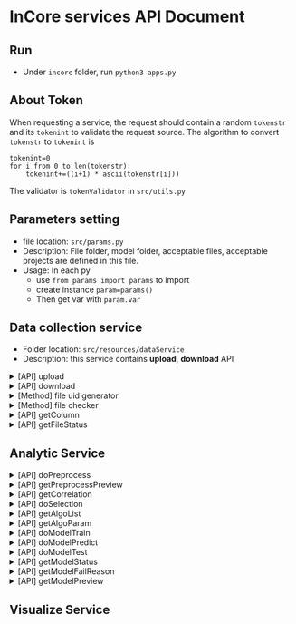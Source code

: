 # InCore services API Document
## Run
- Under `incore` folder, run `python3 apps.py`
## About Token
When requesting a service, the request should contain a random `tokenstr` and its `tokenint` to validate the request source.
The algorithm to convert `tokenstr` to `tokenint` is
```
tokenint=0
for i from 0 to len(tokenstr):
    tokenint+=((i+1) * ascii(tokenstr[i]))
```
The validator is `tokenValidator` in `src/utils.py`

## Parameters setting
- file location: `src/params.py`
- Description: File folder, model folder, acceptable files, acceptable projects are defined in this file. 
- Usage: In each py
  - use `from params import params` to import
  - create instance `param=params()`
  - Then get var with `param.var`

## Data collection service
- Folder location: `src/resources/dataService`
- Description: this service contains **upload**, **download** API


<details>
<summary>[API] upload</summary>

- File location: `src/resources/dataService/upload.py`
- Description: This py is a upload API. When uploading a file, the service will check the file type and project type. Then generate a file UID. After that, the service will check the file content with checkers in `src/resources/dataService/fileChecker.py`.
- Usage: Call the API with `GET http://host/download` with a form
    ```
    {
        'file': binary file,
        'type': project (type num/cv/nlp),
        'tokenstr': The random token string,
        'tokenint': The converted token value
    }
    ```
    and get a response
    ```
    {
        'status': 'success' or 'error',
        'msg': error msg,
        'data':{
            'fileUid': the generated file uid
        }
    }
    ```
- Acceptable file types and their rules:
  - Numerical project: A `csv` with column name and their values. The values should be numerical data. For example:
    ```
    temp,humidity,quantity
    30.57,43,6
    22.89,99,30
    ```
  - NLP project: A `tsv` with column name. For project with label, there should be at least one column  which contains the numerical value. For example:
    ```
    Sentence1	value	value2
    I am happy	1	1
    I am sad	0	0
    ```
    or
    ```
    Sentence1	Sentence2	value
    I am happy	So am I :)	1
    I am happy	I am a student	0
    ```
  - CV project: A `zip` file. There should be a (only one) `csv` file in the zip directly, not in a folder. For project with label, here should be at least one column that contains the numerical value. Other columns are the image file path (related path in zip). For example:
    ```
    file.zip
        |--lables.csv
        |--folder_foo
        |    |--imga.jpg
        |    |--imgb.png
        |
        |--folder_bar
        |    |--imgk.JPEG
        |    |--imgl.png
        |--imgt.jpg
    ```
    and the csv is
    ```
    filepath,value
    folder_foo/imga.jpg,1
    folder_foo/imgb.png,1
    folder_bar/imgk.JPEG,0
    folder_bar/imgl.png,0
    imgt.jpg,1
    ```
</details>



<details>
<summary>[API] download</summary>

- File location: `src/resources/dataService/download.py`
- Description: This py is a download API. When being request a file IDuploading a file, the service will return the binary file and renamed to the given file name.
- API: Call the API with `POST http://host/download` with a form
    ```
    {
        'fileUid': file id,
        'fileName': file name,
        'tokenstr': The random token string,
        'tokenint': The converted token value
    }
    ```
    and get a binary response

    </details>

<details>
<summary>[Method] file uid generator</summary>

- File location: `src/resources/dataService/utils.py`
- Description: Generate unique file id
- Usage: 

    `from resources.dataService.utils import fileUidGenerator`
    `uid=fileUidGenerator().uid`

</details>

<details>
<summary>[Method] file checker</summary>

- File location: `src/resources/dataService/utils.py`
- Description: Validate file content
- Usage: 

    `from resources.dataService.utils import fileUidGenerator`
    `fileCheck=fileChecker(savedPath,prjtype).check()`
</details>

<details>
<summary>[API] getColumn</summary>

- File location: `src/resources/dataService/getColumn.py`
- Description: Get column names and type
- API: Call the API with `POST http://host/getcol` with a form
    ```
    {
        'fileUid': file id,
        'type': project type (num/cv/nlp),
        'tokenstr': The random token string,
        'tokenint': The converted token value
    }
    ```
    get a json
    ```
    {
        'status': 'success' or 'error',
        'msg': error msg,
        'data':{
            'cols':[
                {
                    'name':'col1_name',
                    'type': col1_type (num/path/sentence)
                }
            ]
        }
    }
    ```
</details>

<details>
<summary>[API] getFileStatus</summary>

- File location: `src/resources/dataService/getFileStatus.py`
- Description: Get column names and type
- API: Call the API with `POST http://host/getfilestatus` with a form
    ```
    {
        'fileUid': [file id1, file id 2..],
        'tokenstr': The random token string,
        'tokenint': The converted token value
    }
    ```
    get a json
    ```
    {
        'status': 'success' or 'error',
        'msg': error msg,
        'data':{
            'status': 1
        }
    }
    ```
</details>

## Analytic Service

<details>
<summary> [API] doPreprocess</summary>

</details>

<details>
<summary> [API] getPreprocessPreview</summary>

</details>

<details>
<summary> [API] getCorrelation</summary>

</details>

<details>
<summary> [API] doSelection</summary>

</details>

<details>
<summary> [API] getAlgoList</summary>

</details>

<details>
<summary> [API] getAlgoParam</summary>

</details>

<details>
<summary> [API] doModelTrain</summary>

</details>

<details>
<summary> [API] doModelPredict</summary>

</details>

<details>
<summary> [API] doModelTest</summary>

</details>

<details>
<summary> [API] getModelStatus</summary>

</details>

<details>
<summary> [API] getModelFailReason</summary>

</details>

<details>
<summary> [API] getModelPreview</summary>

</details>


## Visualize Service
